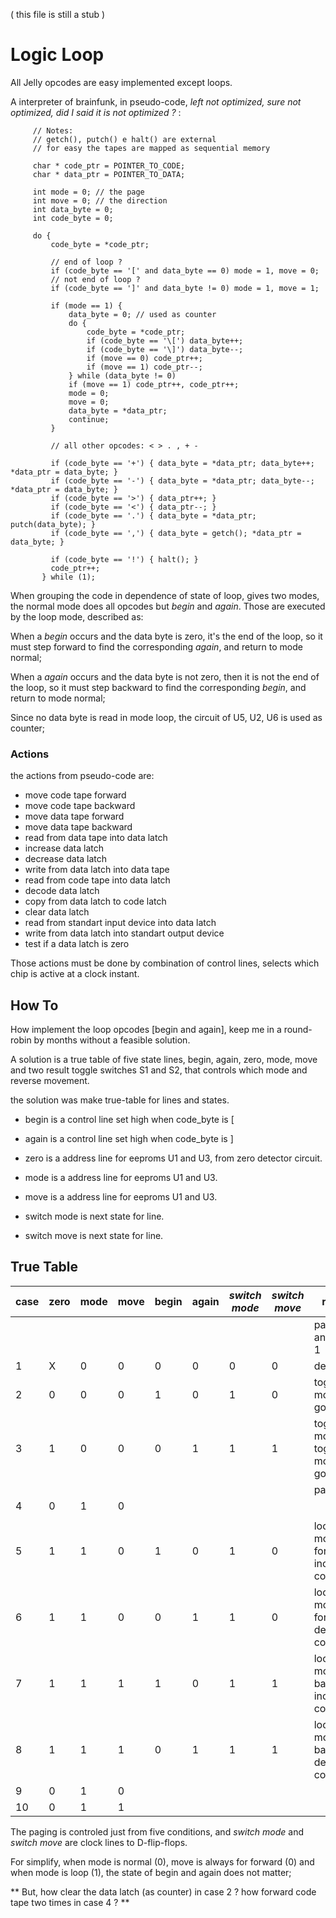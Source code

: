 
( this file is still a stub ) 

# Logic Loop

All Jelly opcodes are easy implemented except loops. 

A interpreter of brainfunk, in pseudo-code, _left not optimized, sure not optimized, did I said it is not optimized ?_ :

         // Notes:
         // getch(), putch() e halt() are external
         // for easy the tapes are mapped as sequential memory
         
         char * code_ptr = POINTER_TO_CODE;
         char * data_ptr = POINTER_TO_DATA;
         
         int mode = 0; // the page
         int move = 0; // the direction
         int data_byte = 0;
         int code_byte = 0;
         
         do {
             code_byte = *code_ptr;
             
             // end of loop ?
             if (code_byte == '[' and data_byte == 0) mode = 1, move = 0;
             // not end of loop ?
             if (code_byte == ']' and data_byte != 0) mode = 1, move = 1;
            
             if (mode == 1) { 
                 data_byte = 0; // used as counter
                 do {
                     code_byte = *code_ptr;
                     if (code_byte == '\[') data_byte++;
                     if (code_byte == '\]') data_byte--;
                     if (move == 0) code_ptr++;
                     if (move == 1) code_ptr--;
                 } while (data_byte != 0)
                 if (move == 1) code_ptr++, code_ptr++;
                 mode = 0;
                 move = 0;
                 data_byte = *data_ptr;
                 continue;
             }
             
             // all other opcodes: < > . , + -
             
             if (code_byte == '+') { data_byte = *data_ptr; data_byte++; *data_ptr = data_byte; }
             if (code_byte == '-') { data_byte = *data_ptr; data_byte--; *data_ptr = data_byte; }
             if (code_byte == '>') { data_ptr++; }
             if (code_byte == '<') { data_ptr--; }
             if (code_byte == '.') { data_byte = *data_ptr; putch(data_byte); }
             if (code_byte == ',') { data_byte = getch(); *data_ptr = data_byte; }

             if (code_byte == '!') { halt(); }
             code_ptr++;
           } while (1);

                    
When grouping the code in dependence of state of loop, gives two modes, the normal mode does all opcodes but _begin_ and _again_. Those are executed by the loop mode, described as: 

When a _begin_ occurs and the data byte is zero, it's the end of the loop, so it must step forward to find the corresponding _again_, and return to mode normal;

When a _again_ occurs and the data byte is not zero, then it is not the end of the loop, so it must step backward to find the corresponding _begin_, and return to mode normal;

Since no data byte is read in mode loop, the circuit of U5, U2, U6 is used as counter;

### Actions 

the actions from pseudo-code are:

- move code tape forward
- move code tape backward
- move data tape forward
- move data tape backward
- read from data tape into data latch
- increase data latch
- decrease data latch
- write from data latch into data tape
- read from code tape into data latch
- decode data latch
- copy from data latch to code latch
- clear data latch
- read from standart input device into data latch
- write from data latch into standart output device
- test if a data latch is zero

Those actions must be done by combination of control lines, selects which chip is active at a clock instant.

## How To

How implement the loop opcodes \[begin and again\], keep me in a round-robin by months without a feasible solution.

A solution is a true table of five state lines, begin, again, zero, mode, move and two result toggle switches S1 and S2, that controls which mode and reverse movement.

the solution was make true-table for lines and states.

- begin is a control line set high when code_byte is [

- again is a control line set high when code_byte is ]

- zero is a address line for eeproms U1 and U3, from zero detector circuit. 

- mode is a address line for eeproms U1 and U3.

- move is a address line for eeproms U1 and U3.

- switch mode is next state for line.

- switch move is next state for line.

## True Table

   | case | zero | mode | move | begin | again | _switch mode_ | _switch move_ | results |
   | --- | --- | --- | --- | --- | --- | --- | --- | --- |
   | | | | | | | | | page 0 and page 1 | 
   | 1 | X | 0 | 0 | 0 | 0 | 0 | 0 | default |
   | 2 | 0 | 0 | 0 | 1 | 0 | 1 | 0 | toggle mode, goto 5 |
   | 3 | 1 | 0 | 0 | 0 | 1 | 1 | 1 | toggle mode, toggle move, goto 7  |
   | | | | | | | | | page 2 | 
   | 4 | 0 | 1 | 0 | | | | | 
   | | | | | | | | | | 
   | 5 | 1 | 1 | 0 | 1 | 0 | 1 | 0 | loop mode, forward, increase counter |
   | 6 | 1 | 1 | 0 | 0 | 1 | 1 | 0 | loop mode, forward, decrease counter |
   | 7 | 1 | 1 | 1 | 1 | 0 | 1 | 1 | loop mode, backward, increase counter |
   | 8 | 1 | 1 | 1 | 0 | 1 | 1 | 1 | loop mode, backward, decrease counter |
   | 9 | 0 | 1 | 0 |  |  |  |
   | 10 | 0 | 1 | 1 |  |  |  |
   
The paging is controled just from five conditions, and _switch mode_ and _switch move_ are clock lines to D-flip-flops.

For simplify, when mode is normal (0), move is always for forward (0) and when mode is loop (1), the state of begin and again does not matter;

** But, how clear the data latch (as counter) in case 2 ? how forward code tape two times in case 4 ? **

